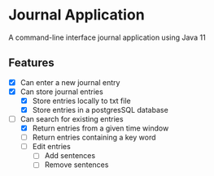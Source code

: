 # Journal Application
A command-line interface journal application using Java 11

## Features
- [x] Can enter a new journal entry
- [x] Can store journal entries
    - [x] Store entries locally to txt file
    - [x] Store entries in a postgresSQL database
- [ ] Can search for existing entries
    - [x] Return entries from a given time window
    - [ ] Return entries containing a key word
    - [ ] Edit entries
        - [ ] Add sentences
        - [ ] Remove sentences